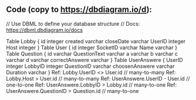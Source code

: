 ## Code (copy to https://dbdiagram.io/d):
// Use DBML to define your database structure
// Docs: https://dbml.dbdiagram.io/docs

Table Lobby {
  id integer
  created varchar
  closeDate varchar
  UserID integer
  Host integer
}
Table User {
  id integer
  SocketID varchar
  Name varchar
}
Table Question {
  id varchar
  QuestionText varchar
  a varchar
  b varchar
  c varchar
  d varchar
  correctAnswere varchar
}
Table UserAnswere {
  UserID integer
  LobbyID integer
  QuestionID varchar
  choosenAnswere varchar
  Duration varchar
}
Ref: Lobby.UserID <> User.id // many-to-many
Ref: Lobby.Host > User.id // many-to-many
Ref: UserAnswere.UserID - User.id // one-to-one
Ref: UserAnswere.LobbyID > Lobby.id // many-to-one
Ref: UserAnswere.QuestionID > Question.id // many-to-one